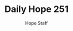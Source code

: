 ---
image: /assets/img/daily-hope-default-artwork.png
title: Daily Hope 251
number: 251
categories:
  - Daily Hope
author: Hope Staff
notes: Daily Hope 251
embed: >-
  <iframe style="border-radius:12px" src="https://open.spotify.com/embed/episode/5YQ6HmzRY3JG6iqIIz8ab2?utm_source=generator" width="100%" height="352" frameBorder="0" allowfullscreen="" allow="autoplay; clipboard-write; encrypted-media; fullscreen; picture-in-picture" loading="lazy"></iframe>
---